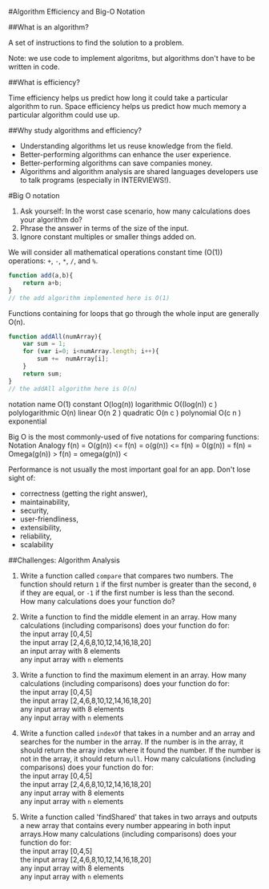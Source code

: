 #Algorithm Efficiency and Big-O Notation

##What is an algorithm?

A set of instructions to find the solution to a problem.

Note: we use code to implement algoritms, but algorithms don't have to be written in code.

##What is efficiency?

Time efficiency helps us predict how long it could take a particular algorithm to run. Space efficiency helps us predict how much memory a particular algorithm could use up. 

##Why study algorithms and efficiency?

* Understanding algorithms let us reuse knowledge from the field.
* Better-performing algorithms can enhance the user experience.
* Better-performing algorithms can save companies money.
* Algorithms and algorithm analysis are shared languages developers use to talk programs (especially in INTERVIEWS!).

#Big O notation

1. Ask yourself: In the worst case scenario, how many calculations does your algorithm do? 
2. Phrase the answer in terms of the size of the input.  
3. Ignore constant multiples or smaller things added on.

We will consider all mathematical operations constant time (O(1)) operations: `+`, `-`, `*`, `/`, and `%`.

```js
function add(a,b){
	return a+b;
}
// the add algorithm implemented here is O(1)
```

Functions containing for loops that go through the whole input are generally O(n).

```js
function addAll(numArray){
	var sum = 1;
	for (var i=0; i<numArray.length; i++){
		sum +=  numArray[i];
	}
	return sum;
}
// the addAll algorithm here is O(n)
```

notation name
O(1) constant
O(log(n)) logarithmic
O((log(n))
c
) polylogarithmic
O(n) linear
O(n
2
) quadratic
O(n
c
) polynomial
O(c
n
) exponential



Big O is the most commonly-used of five notations for comparing functions:
Notation Analogy
f(n) = O(g(n)) <=
f(n) = o(g(n))  <=
f(n) = 0(g(n)) =
f(n) = Omega(g(n)) >
f(n) = omega(g(n)) <




Performance is not usually the most important goal for an app. Don't lose sight of:

* correctness (getting the right answer),
* maintainability,
* security,
* user-friendliness,
* extensibility,
* reliability, 
* scalability

##Challenges: Algorithm Analysis

1. Write a function called `compare` that compares two numbers. The function should return `1` if the first number is greater than the second, `0` if they are equal, or `-1` if the first number is less than the second.    
    How many calculations does your function do?

1. Write a function to find the middle element in an array.  How many calculations (including comparisons) does your function do for:   
    the input array [0,4,5]   
    the input array [2,4,6,8,10,12,14,16,18,20]   
    an input array with 8 elements    
    any input array with `n` elements   
    
1. Write a function to find the maximum element in an array. How many calculations (including comparisons) does your function do for:    
    the input array [0,4,5]    
    the input array [2,4,6,8,10,12,14,16,18,20]   
    any input array with 8 elements     
    any input array with `n` elements    

1. Write a function called `indexOf` that takes in a number and an array and searches for the number in the array. If the number is in the array, it should return the array index where it found the number. If the number is not in the array, it should return `null`.  How many calculations (including comparisons) does your function do for:    
    the input array [0,4,5]    
    the input array [2,4,6,8,10,12,14,16,18,20]   
    any input array with 8 elements    
    any input array with `n` elements    

1. Write a function called 'findShared' that takes in two arrays and outputs a new array that contains every number appearing in both input arrays.How many calculations (including comparisons) does your function do for:    
    the input array [0,4,5]    
    the input array [2,4,6,8,10,12,14,16,18,20]   
    any input array with 8 elements    
    any input array with `n` elements    
